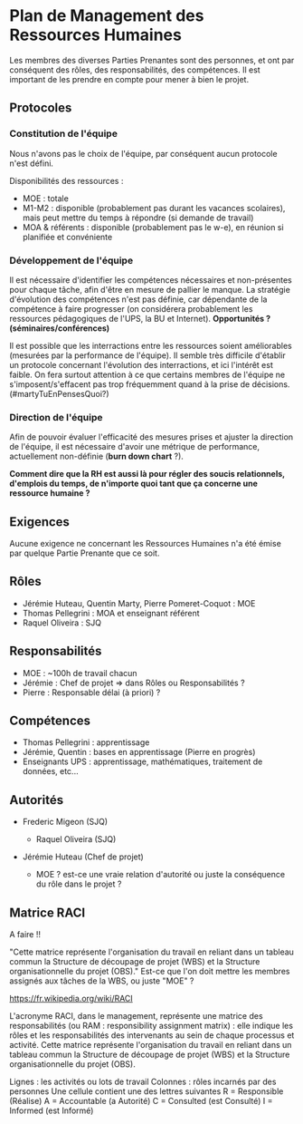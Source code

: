# Plan de Management des Ressources Humaines

Les membres des diverses Parties Prenantes sont des personnes, et ont par conséquent des rôles, des responsabilités, des compétences. Il est important de les prendre en compte pour mener à bien le projet.

## Protocoles

### Constitution de l'équipe
Nous n'avons pas le choix de l'équipe, par conséquent aucun protocole n'est défini.

Disponibilités des ressources :
- MOE : totale
- M1-M2 : disponible (probablement pas durant les vacances scolaires), mais peut mettre du temps à répondre (si demande de travail)
- MOA & référents : disponible (probablement pas le w-e), en réunion si planifiée et convéniente

### Développement de l'équipe
Il est nécessaire d'identifier les compétences nécessaires et non-présentes pour chaque tâche, afin d'être en mesure de pallier le manque. La stratégie d'évolution des compétences n'est pas définie, car dépendante de la compétence à faire progresser (on considérera probablement les ressources pédagogiques de l'UPS, la BU et Internet). **Opportunités ? (séminaires/conférences)**

Il est possible que les interractions entre les ressources soient améliorables (mesurées par la performance de l'équipe). Il semble très difficile d'établir un protocole concernant l'évolution des interractions, et ici l'intérêt est faible. On fera surtout attention à ce que certains membres de l'équipe ne s'imposent/s'effacent pas trop fréquemment quand à la prise de décisions. (\#martyTuEnPensesQuoi?)

### Direction de l'équipe
Afin de pouvoir évaluer l'efficacité des mesures prises et ajuster la direction de l'équipe, il est nécessaire d'avoir une métrique de performance, actuellement non-définie (**burn down chart** ?).

**Comment dire que la RH est aussi là pour régler des soucis relationnels, d'emplois du temps, de n'importe quoi tant que ça concerne une ressource humaine ?**

## Exigences
Aucune exigence ne concernant les Ressources Humaines n'a été émise par quelque Partie Prenante que ce soit.


## Rôles

  - Jérémie Huteau, Quentin Marty, Pierre Pomeret-Coquot : MOE
  - Thomas Pellegrini : MOA et enseignant référent
  - Raquel Oliveira : SJQ


## Responsabilités

  - MOE : ~100h de travail chacun
  - Jérémie : Chef de projet => dans Rôles ou Responsabilités ?
  - Pierre : Responsable délai (à priori) ?

## Compétences

  - Thomas Pellegrini : apprentissage
  - Jérémie, Quentin : bases en apprentissage (Pierre en progrès)
  - Enseignants UPS : apprentissage, mathématiques, traitement de données, etc...

## Autorités

  - Frederic Migeon (SJQ)
    - Raquel Oliveira (SJQ)

  - Jérémie Huteau (Chef de projet)
    - MOE ? est-ce une vraie relation d'autorité ou juste la conséquence du rôle dans le projet ?

## Matrice RACI

A faire !!

"Cette matrice représente l'organisation du travail en reliant dans un tableau commun la Structure de découpage de projet (WBS) et la Structure organisationnelle du projet (OBS)."
Est-ce que l'on doit mettre les membres assignés aux tâches de la WBS, ou juste "MOE" ?

https://fr.wikipedia.org/wiki/RACI

L'acronyme RACI, dans le management, représente une matrice des responsabilités (ou RAM : responsibility assignment matrix) : elle indique les rôles et les responsabilités des intervenants au sein de chaque processus et activité.
Cette matrice représente l'organisation du travail en reliant dans un tableau commun la Structure de découpage de projet (WBS) et la Structure organisationnelle du projet (OBS).

Lignes : les activités ou lots de travail
Colonnes : rôles incarnés par des personnes
Une cellule contient une des lettres suivantes
R = Responsible (Réalise)
A = Accountable (a Autorité)
C = Consulted (est Consulté)
I = Informed (est Informé)
